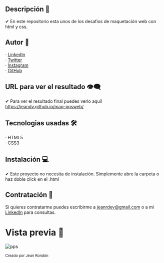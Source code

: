## Descripción 💬

✔ En este repositorio esta unos de los desafios de maquetación web con html y css.

## Autor 🤠

· [LinkedIn](https://www.linkedin.com/in/jeandv/) <br>
· [Twitter](https://www.twitter.com/r4yb4/) <br>
· [Instagram](https://www.instagram.com/jnxrn/) <br>
· [GitHub](https://github.com/jeandv/) 

## URL para ver el resultado 👁‍🗨

✔ Para ver el resultado final puedes verlo aquí! https://jeandv.github.io/maq-ppsweb/

## Tecnologias usadas 🛠️

· HTML5 <br>
· CSS3 <br>

## Instalación 💻

✔ Este proyecto no necesita de instalación. Simplemente abre la carpeta o haz doble click en el .html

## Contratación 📧

Si quieres contratarme puedes escribirme a jeanrdev@gmail.com o a mi [LinkedIn](https://www.linkedin.com/in/jeandv/) para consultas.

# Vista previa 🔎

![pps](https://user-images.githubusercontent.com/90219458/168401322-ebe65666-51a1-4b6a-90de-394c05a0c55e.PNG)

<small>Creado por Jean Rondón</small>
